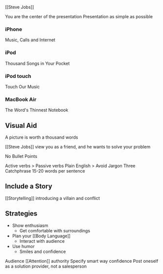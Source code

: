 [[Steve Jobs]]

You are the center of the presentation
Presentation as simple as possible

### iPhone
Music, Calls and Internet
### iPod
Thousand Songs in Your Pocket
### iPod touch
Touch Our Music
### MacBook Air
The Word's Thinnest Notebook

## Visual Aid
A picture is worth a thousand words

[[Steve Jobs]] view you as a friend, and he wants to solve your problem

No Bullet Points

Active verbs > Passive verbs
Plain English > Avoid Jargon
Three Catchphrase
15-20 words per sentence

## Include a Story
[[Storytelling]]
introducing a villain and conflict

## Strategies
- Show enthusiasm
	- Get comfortable with surroundings
- Plan your [[Body Language]]
	- Interact with audience
- Use humor
	- Smiles and confidence

Audience [[Attention]]
authority
Specify
smart way
confidence
Post oneself as a solution provider, not a salesperson